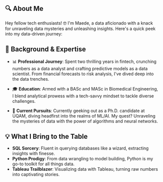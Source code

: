 ## 🔍 About Me

Hey fellow tech enthusiasts! 🤓 I'm Maede, a data aficionado with a knack for unraveling data mysteries and unleashing insights. Here's a quick peek into my data-driven journey:

## 💼 Background & Expertise

- 📊 **Professional Journey**: Spent two thrilling years in fintech, crunching numbers as a data analyst and crafting predictive models as a data scientist. From financial forecasts to risk analysis, I've dived deep into the data trenches.

- 🎓 **Education**: Armed with a BASc and MASc in Biomedical Engineering, I blend analytical prowess with a tech-savvy mindset to tackle diverse challenges.

- 🤖 **Current Pursuits**: Currently geeking out as a Ph.D. candidate at UQAM, diving headfirst into the realms of ML/AI. My quest? Unraveling the mysteries of data with the power of algorithms and neural networks.

## 💡 What I Bring to the Table

- **SQL Sorcery**: Fluent in querying databases like a wizard, extracting insights with finesse.
- **Python Prodigy**: From data wrangling to model building, Python is my go-to toolkit for all things data.
- **Tableau Trailblazer**: Visualizing data with Tableau, turning raw numbers into captivating stories.
